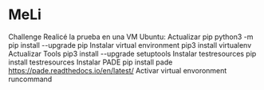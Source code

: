 # MeLi
Challenge
Realicé la prueba en una VM Ubuntu:
  Actualizar pip python3 -m pip install --upgrade pip
  Instalar virtual environment  pip3 install virtualenv
  Actualizar Tools  pip3 install --upgrade setuptools
  Instalar testresources  pip install testresources
  Instalar PADE pip install pade 
    https://pade.readthedocs.io/en/latest/
  Activar virtual envoronment
  runcommand
